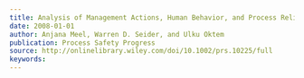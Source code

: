 ```yaml
---
title: Analysis of Management Actions, Human Behavior, and Process Reliability in Chemical Plants. II. Near-Miss Management System Selection
date: 2008-01-01
author: Anjana Meel, Warren D. Seider, and Ulku Oktem
publication: Process Safety Progress
source: http://onlinelibrary.wiley.com/doi/10.1002/prs.10225/full
keywords:
---
```






